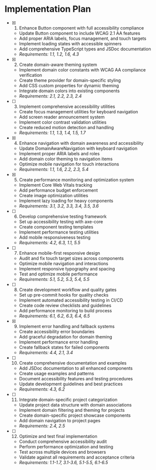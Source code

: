 # Implementation Plan

- [x] 1. Enhance Button component with full accessibility compliance
  - Update Button component to include WCAG 2.1 AA features
  - Add proper ARIA labels, focus management, and touch targets
  - Implement loading states with accessible spinners
  - Add comprehensive TypeScript types and JSDoc documentation
  - _Requirements: 1.1, 1.2, 1.6, 4.3_

- [x] 2. Create domain-aware theming system
  - Implement domain color constants with WCAG AA compliance verification
  - Create theme provider for domain-specific styling
  - Add CSS custom properties for dynamic theming
  - Integrate domain colors into existing components
  - _Requirements: 2.1, 2.2, 2.3, 2.4_

- [ ] 3. Implement comprehensive accessibility utilities
  - Create focus management utilities for keyboard navigation
  - Add screen reader announcement system
  - Implement color contrast validation utilities
  - Create reduced motion detection and handling
  - _Requirements: 1.1, 1.3, 1.4, 1.5, 1.7_

- [x] 4. Enhance navigation with domain awareness and accessibility
  - Update DomainAwareNavigation with keyboard navigation
  - Implement proper ARIA labels and roles
  - Add domain color theming to navigation items
  - Optimize mobile navigation for touch interactions
  - _Requirements: 1.1, 1.6, 2.2, 2.3, 5.4_

- [x] 5. Create performance monitoring and optimization system
  - Implement Core Web Vitals tracking
  - Add performance budget enforcement
  - Create image optimization utilities
  - Implement lazy loading for heavy components
  - _Requirements: 3.1, 3.2, 3.3, 3.4, 3.5, 3.6_

- [ ] 6. Develop comprehensive testing framework
  - Set up accessibility testing with axe-core
  - Create component testing templates
  - Implement performance testing utilities
  - Add mobile responsiveness testing
  - _Requirements: 4.2, 6.3, 1.1, 5.5_

- [ ] 7. Enhance mobile-first responsive design
  - Audit and fix touch target sizes across components
  - Optimize mobile navigation and interactions
  - Implement responsive typography and spacing
  - Test and optimize mobile performance
  - _Requirements: 5.1, 5.2, 5.3, 5.4, 5.5_

- [ ] 8. Create development workflow and quality gates
  - Set up pre-commit hooks for quality checks
  - Implement automated accessibility testing in CI/CD
  - Create code review checklists and guidelines
  - Add performance monitoring to build process
  - _Requirements: 6.1, 6.2, 6.3, 6.4, 6.5_

- [x] 9. Implement error handling and fallback systems
  - Create accessibility error boundaries
  - Add graceful degradation for domain theming
  - Implement performance error handling
  - Create fallback states for failed components
  - _Requirements: 4.4, 2.1, 3.4_

- [ ] 10. Create comprehensive documentation and examples
  - Add JSDoc documentation to all enhanced components
  - Create usage examples and patterns
  - Document accessibility features and testing procedures
  - Update development guidelines and best practices
  - _Requirements: 4.3, 6.2_

- [ ] 11. Integrate domain-specific project categorization
  - Update project data structure with domain associations
  - Implement domain filtering and theming for projects
  - Create domain-specific project showcase components
  - Add domain navigation to project pages
  - _Requirements: 2.4, 2.5_

- [ ] 12. Optimize and test final implementation
  - Conduct comprehensive accessibility audit
  - Perform performance optimization and testing
  - Test across multiple devices and browsers
  - Validate against all requirements and acceptance criteria
  - _Requirements: 1.1-1.7, 3.1-3.6, 5.1-5.5, 6.1-6.5_